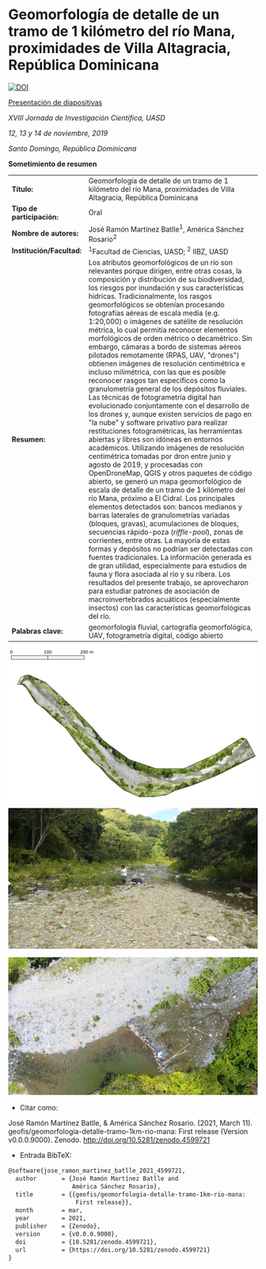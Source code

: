 # Geomorfología de detalle de un tramo de 1 kilómetro del río Mana, proximidades de Villa Altagracia, República Dominicana

[![DOI](https://zenodo.org/badge/212830847.svg)](https://zenodo.org/badge/latestdoi/212830847)

[Presentación de diapositivas](https://geofis.github.io/geomorfologia-detalle-tramo-1km-rio-mana/)

*XVIII Jornada de Investigación Científica, UASD*

*12, 13 y 14 de noviembre, 2019*

*Santo Domingo, República Dominicana*

**Sometimiento de resumen**

| | |
|:--|:-----------|
| **Título:** | Geomorfología de detalle de un tramo de 1 kilómetro del río Mana, proximidades de Villa Altagracia, República Dominicana |
| **Tipo de participación:** | Oral |
| **Nombre de autores:** | José Ramón Martínez Batlle<sup>1</sup>, América Sánchez Rosario<sup>2</sup> |
| **Institución/Facultad:** | <sup>1</sup>Facultad de Ciencias, UASD; <sup>2</sup> IIBZ, UASD |
| **Resumen:** | Los atributos geomorfológicos de un río son relevantes porque dirigen, entre otras cosas, la composición y distribución de su biodiversidad, los riesgos por inundación y sus características hídricas. Tradicionalmente, los rasgos geomorfológicos se obtenían procesando fotografías aéreas de escala media (e.g. 1:20,000) o imágenes de satélite de resolución métrica, lo cual permitía reconocer elementos morfológicos de orden métrico o decamétrico. Sin embargo, cámaras a bordo de sistemas aéreos pilotados remotamente (RPAS, UAV, "drones") obtienen imágenes de resolución centimétrica e incluso milimétrica, con las que es posible reconocer rasgos tan específicos como la granulometría general de los depósitos fluviales. Las técnicas de fotogrametría digital han evolucionado conjuntamente con el desarrollo de los drones y, aunque existen servicios de pago en "la nube" y software privativo para realizar restituciones fotogramétricas, las herramientas abiertas y libres son idóneas en entornos académicos. Utilizando imágenes de resolución centimétrica tomadas por dron entre junio y agosto de 2019, y procesadas con OpenDroneMap, QGIS y otros paquetes de código abierto, se generó un mapa geomorfológico de escala de detalle de un tramo de 1 kilómetro del río Mana, próximo a El Cidral. Los principales elementos detectados son: bancos medianos y barras laterales de granulometrías variadas (bloques, gravas), acumulaciones de bloques, secuencias rápido-poza (*riffle-pool*), zonas de corrientes, entre otras. La mayoría de estas formas y depósitos no podrían ser detectadas con fuentes tradicionales. La información generada es de gran utilidad, especialmente para estudios de fauna y flora asociada al río y su ribera. Los resultados del presente trabajo, se aprovecharon para estudiar patrones de asociación de macroinvertebrados acuáticos (especialmente insectos) con las características geomorfológicas del río. |
| **Palabras clave:** | geomorfología fluvial, cartografía geomorfológica, UAV, fotogrametría digital, código abierto |

![Mapas superpuestos](img/mapas_superpuestos.gif)

![](img/1562943725360.jpg)

![](vista-parcial.jpg)

* Citar como:

José Ramón Martínez Batlle, & América Sánchez Rosario. (2021, March 11). geofis/geomorfologia-detalle-tramo-1km-rio-mana: First release (Version v0.0.0.9000). Zenodo. http://doi.org/10.5281/zenodo.4599721

* Entrada BibTeX:

```
@software{jose_ramon_martinez_batlle_2021_4599721,
  author       = {José Ramón Martínez Batlle and
                  América Sánchez Rosario},
  title        = {{geofis/geomorfologia-detalle-tramo-1km-rio-mana: 
                   First release}},
  month        = mar,
  year         = 2021,
  publisher    = {Zenodo},
  version      = {v0.0.0.9000},
  doi          = {10.5281/zenodo.4599721},
  url          = {https://doi.org/10.5281/zenodo.4599721}
}
```
